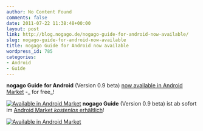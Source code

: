 ```yaml
---
author: No Content Found
comments: false
date: 2011-07-22 11:38:48+00:00
layout: post
link: http://blog.nogago.de/nogago-guide-for-android-now-available/
slug: nogago-guide-for-android-now-available
title: nogago Guide for Android now available
wordpress_id: 785
categories:
- Android
- Guide
---
```


**nogago Guide** **for Android** (Version 0.9 beta) [now available in Android Market](https://market.android.com/details?id=com.nogago.guide.android) -_ for free_!

[![Available in Android Market](http://blog.nogago.de/wp-content/uploads/2011/04/AndroidMarket-Rand.jpg)](https://market.android.com/details?id=com.nogago.guide.android)
**nogago Guide** (Version 0.9 beta) ist ab sofort im [Android Market _kostenlos_ erhältlich](https://market.android.com/details?id=com.nogago.guide.android)!

[![Available in Android Market](http://blog.nogago.de/wp-content/uploads/2011/04/AndroidMarket-Rand.jpg)](https://market.android.com/details?id=com.nogago.guide.android)
